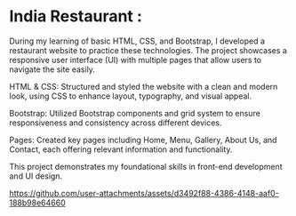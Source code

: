 # India Restaurant :


During my learning of basic HTML, CSS, and Bootstrap, I developed a restaurant website to practice these technologies. The project showcases a responsive user interface (UI) with multiple pages that allow users to navigate the site easily.

HTML & CSS: Structured and styled the website with a clean and modern look, using CSS to enhance layout, typography, and visual appeal.


Bootstrap: Utilized Bootstrap components and grid system to ensure responsiveness and consistency across different devices.


Pages: Created key pages including Home, Menu, Gallery, About Us, and Contact, each offering relevant information and functionality.


This project demonstrates my foundational skills in front-end development and UI design.



https://github.com/user-attachments/assets/d3492f88-4386-4148-aaf0-188b98e64660



